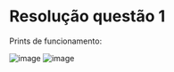 # Resolução questão 1
Prints de funcionamento:


![image](https://github.com/user-attachments/assets/5c3f963f-ac3b-4b8c-8cc1-c8f5661e9298)
![image](https://github.com/user-attachments/assets/f3c69224-a4a0-4018-867f-430579bf0ead)
